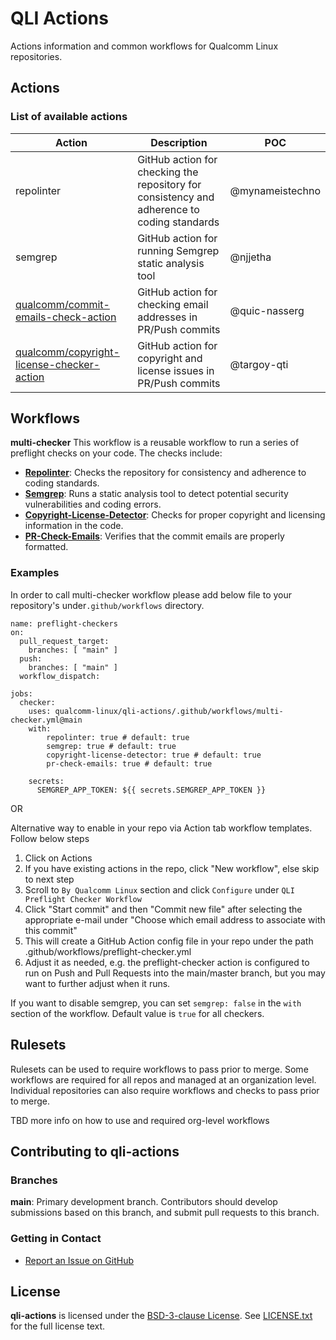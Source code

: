 # QLI Actions

Actions information and common workflows for Qualcomm Linux repositories.

## Actions

### List of available actions

| Action     | Description      | POC |
| ------------- | ------------- |------------- |
| repolinter| GitHub action for checking the repository for consistency and adherence to coding standards| @mynameistechno |
| semgrep| GitHub action for running Semgrep static analysis tool| @njjetha |
| [qualcomm/commit-emails-check-action](https://github.com/qualcomm/commit-emails-check-action) | GitHub action for checking email addresses in PR/Push commits | @quic-nasserg |
| [qualcomm/copyright-license-checker-action](https://github.com/qualcomm/copyright-license-checker-action) | GitHub action for copyright and license issues in PR/Push commits | @targoy-qti |


## Workflows

**multi-checker** This workflow is a reusable workflow to run a series of preflight checks on your code. The checks include:

* **[Repolinter](https://github.com/qualcomm-linux/qli-actions)**: Checks the repository for consistency and adherence to coding standards.
* **[Semgrep](https://github.com/qualcomm-linux/qli-actions)**: Runs a static analysis tool to detect potential security vulnerabilities and coding errors.
* **[Copyright-License-Detector](https://github.com/qualcomm/copyright-license-checker-action)**: Checks for proper copyright and licensing information in the code.
* **[PR-Check-Emails](https://github.com/qualcomm/commit-emails-check-action)**: Verifies that the commit emails are properly formatted.

### Examples
In order to call multi-checker workflow please add below file to your repository's under`.github/workflows` directory.
```
name: preflight-checkers 
on:
  pull_request_target:
    branches: [ "main" ]
  push:
    branches: [ "main" ]
  workflow_dispatch:

jobs:
  checker:
    uses: qualcomm-linux/qli-actions/.github/workflows/multi-checker.yml@main
    with:
        repolinter: true # default: true
        semgrep: true # default: true
        copyright-license-detector: true # default: true
        pr-check-emails: true # default: true

    secrets:
      SEMGREP_APP_TOKEN: ${{ secrets.SEMGREP_APP_TOKEN }}
```
OR 

Alternative way to enable in your repo via Action tab workflow templates. Follow below steps
1. Click on Actions
2. If you have existing actions in the repo, click "New workflow", else skip to next step
3. Scroll to `By Qualcomm Linux` section and click `Configure` under `QLI Preflight Checker Workflow`
4. Click "Start commit" and then "Commit new file" after selecting the appropriate e-mail under "Choose which email address to associate with this commit"
5. This will create a GitHub Action config file in your repo under the path .github/workflows/preflight-checker.yml
6. Adjust it as needed, e.g. the preflight-checker action is configured to run on Push and Pull Requests into the main/master branch, but you may want to further adjust when it runs.

If you want to disable semgrep, you can set `semgrep: false` in the `with` section of the workflow. Default value is `true` for all checkers.

## Rulesets

Rulesets can be used to require workflows to pass prior to merge. Some workflows are required for all repos and managed at an organization level. Individual repositories can also require workflows and checks to pass prior to merge.

TBD more info on how to use and required org-level workflows

## Contributing to qli-actions

### Branches

**main**: Primary development branch. Contributors should develop submissions based on this branch, and submit pull requests to this branch.

### Getting in Contact

* [Report an Issue on GitHub](../../issues)

## License

**qli-actions** is licensed under the [BSD-3-clause License](https://spdx.org/licenses/BSD-3-Clause.html). See [LICENSE.txt](LICENSE.txt) for the full license text.
